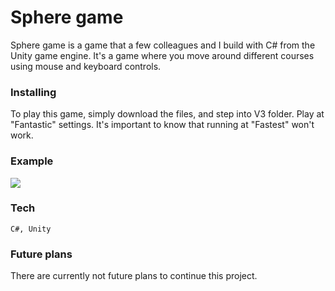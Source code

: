  # Sphere game
 Sphere game is a game that a few colleagues and I build with C# from the Unity game engine. It's a game where you move around different courses using mouse and keyboard controls. 
 
 ### Installing
 To play this game, simply download the files, and step into V3 folder. Play at "Fantastic" settings. It's important to know that running at "Fastest" won't work. 
 
 ### Example
 
 ![](gif.gif)
 
 ### Tech
 
 ```
 C#, Unity
 ```
 
 ### Future plans
 There are currently not future plans to continue this project. 
